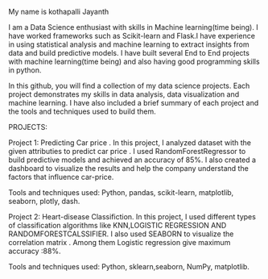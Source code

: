 My name is kothapalli Jayanth


I am a  Data Science enthusiast with skills in Machine learning(time being). I have worked frameworks such as Scikit-learn and Flask.I have experience in using statistical analysis and machine learning to extract insights from data and build predictive models. I have built several End to End projects with machine learning(time being) and also having good programming skills in python.

In this github, you will find a collection of my data science projects. Each project demonstrates my skills in data analysis, data visualization and  machine learning. I have also included a brief summary of each project and the tools and techniques used to build them.
 
 
PROJECTS:

Project 1: Predicting Car price .
In this project, I analyzed  dataset with the given attributies  to predict car price . I used  RandomForestRegressor to build predictive models and achieved an accuracy of 85%. I also created a dashboard to visualize the results and help the company understand the factors that influence car-price.

Tools and techniques used: Python, pandas, scikit-learn, matplotlib, seaborn, plotly, dash.

Project 2: Heart-disease Classifiction.
In this project, I used different types of classification algorithms like KNN,LOGISTIC REGRESSION AND RANDOMFORESTCALSSIFIER. I also used SEABORN to visualize the correlation matrix . Among them Logistic regression give maximum accuracy :88%.

Tools and techniques used: Python, sklearn,seaborn, NumPy, matplotlib.
